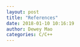 ```yaml
--- 
layout: post 
title: "References" 
date: 2018-01-10 10:16:19 
author: Dewey Mao 
categories: C/C++ 
--- 
```

